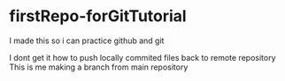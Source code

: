 # firstRepo-forGitTutorial
I made this so i can practice github and git

I dont get it how to push locally commited files back to remote repository
This is me making a branch from main repository
